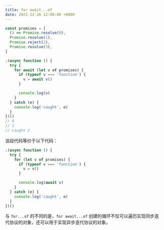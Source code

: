 ```yaml
---
title: for await...of
date: 2021-12-26 12:00:00 +0000
---
```


```js
const promises = [
  () => Promise.resolve(0),
  Promise.resolve(1),
  Promise.reject(2),
  Promise.resolve(3),
]
```

```js
;(async function () {
  try {
    for await (let v of promises) {
      if (typeof v === 'function') {
        v = await v()
      }

      console.log(v)
    }
  } catch (e) {
    console.log('caught', e)
  }
})()
// 0
// 1
// caught 2
```

该段代码等价于以下代码：

```js
;(async function () {
  try {
    for (let v of promises) {
      if (typeof v === 'function') {
        v = v()
      }

      console.log(await v)
    }
  } catch (e) {
    console.log('caught', e)
  }
})()
```

与 `for...of` 的不同的是，`for await...of` 创建的循环不仅可以遍历实现同步迭代协议的对象，还可以用于实现异步迭代协议的对象。
